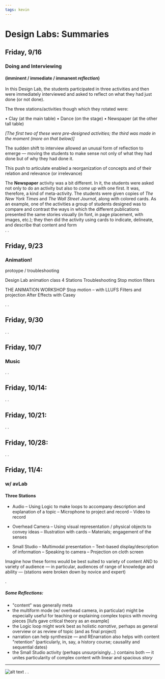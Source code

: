 ```yaml
---
tags: kevin
---
```


# Design Labs: Summaries

## Friday, 9/16

### Doing and Interviewing

#### (imminent / immediate / immanent ***reflection***)


In this Design Lab, the students participated in three activities and then were immediately interviewed and asked to reflect on what they had just done (or not done). 

The three stations/activities though which they rotated were:

• Clay (at the main table)
• Dance (on the stage)
• Newspaper (at the other tall table)

*[The first two of these were pre-designed activities; the third was made in the moment (more on that below)]*

The sudden shift to interview allowed an unusal form of reflection to emerge — moving the students to make sense not only of what they had done but of why they had done it.

This push to articulate enabled a reorganization of concepts and of their relation and relevance (or irrelevance)

The **Newspaper** activity was a bit different. In it, the students were asked not only to do an activity but also to *come up* with one first. It was, therefore, a kind of meta-activity. The students were given copies of *The New York Times* and *The Wall Street Journal*, along with colored cards. As an example, one of the activities a group of students designed was to compare and contrast the ways in which the different publications presented the same stories visually (in font, in page placement, with images, etc.); they then did the activity using cards to indicate, delineate, and describe that content and form  
.
.


## Friday, 9/23
### Animation!

protoype / troubleshooting


Design Lab animation class
4 Stations
Troubleshooting
Stop motion
filters


THE ANIMATION WORKSHOP
Stop motion – with LLUFS
Filters and projection
After Effects with Casey

.
.

## Friday, 9/30
.
.



## Friday, 10/7
### Music
.
.
## Friday, 10/14:

.
.

## Friday, 10/21:

.
.

## Friday, 10/28:
.
.

## Friday, 11/4:
### w/ avLab

#### Three Stations

- Audio
– Using Logic to make loops to accompany description and explanation of a topic
– Microphone to project and record
– Video to record


- Overhead Camera
– Using visual representation / physical objects to convey ideas
– Illustration with cards
– Materials; engagement of the senses


- Small Studio
– Multimodal presentation
– Text-based display/description of information
– Speaking to camera
– Projection on cloth screen

Imagine how these forms would be best suited to variety of content AND to variety of audience — in particular, audiences of range of knowledge and ability — (stations were broken down by novice and expert)


.
##### Some Reflections: 
- "content" was generally meta
- the multiform mode (w/ overhead camera, in particular) might be especially useful for teaching or explaining complex topics with moving pieces [llufs gave critical theory as an example]
- the Logic loop might work best as holistic *narrative*, perhaps as general overview or as review of topic (and as final project)
- narration can help synthesize — and REnarration also helps with content "retention" (particularly, in, say, a history course; causality and sequential dates)
- the Small Studio activity (perhaps unsurprisingly...) contains both — it unites particularity of complex content with linear and spacious *story*

___

![alt text](https://files.slack.com/files-pri/T0HTW3H0V-F049H7CGGBF/img_7194.jpg?pub_secret=67bb86bf8a)
.
.
